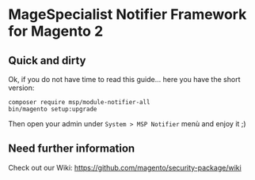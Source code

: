# MageSpecialist Notifier Framework for Magento 2

## Quick and dirty

Ok, if you do not have time to read this guide... here you have the short version:

```
composer require msp/module-notifier-all
bin/magento setup:upgrade
```

Then open your admin under `System > MSP Notifier` menù and enjoy it ;)

## Need further information

Check out our Wiki: https://github.com/magento/security-package/wiki
